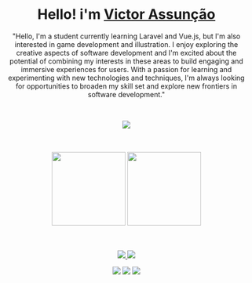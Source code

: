 <div>
  
  <h1 align="center">
    Hello! i'm 
    <a href="https://www.linkedin.com/in/victoraszs/">Victor Assunção </a>
  </h1>
  
  <p align="center">"Hello, I'm a student currently learning Laravel and Vue.js, but I'm also interested in game development and illustration. I enjoy exploring the creative aspects of software development and I'm excited about the potential of combining my interests in these areas to build engaging and immersive experiences for users. With a passion for learning and experimenting with new technologies and techniques, I'm always looking for opportunities to broaden my skill set and explore new frontiers in software development."
  </p>
  
  
</div>

<div align="center" valign="top"><br>

  <p align="center">
    <a href="https://skillicons.dev">
      <img src="https://skillicons.dev/icons?i=git,php,laravel,vue,react,html,css,tailwind,bootstrap,blender" />
    </a>
  </p>


</div>

<br/>
<br/>

<div align="center">
  <a href="https://github.com/VictorAsz"><a/>
    <img height="150em" src="https://github-readme-stats.vercel.app/api?username=VictorAsz&count_private=true&include_all_commits=true&show_icons=true&theme=dark&hide_border=false&show_owner=true"/>
    <img height="150em" src="https://github-readme-stats.vercel.app/api/top-langs/?username=VictorAsz&theme=dark&hide_border=false&&layout=compact"/>
   
    
</div>

<br/>
<br/>



<div align="center">

  <p align="center">
    <a href="https://www.instagram.com/victor_aszo">
      <img src="https://skillicons.dev/icons?i=instagram" />
    </a>
     <a href="https://www.linkedin.com/in/victoraszs/">
      <img src="https://skillicons.dev/icons?i=linkedin" />
    </a>
    
  </p>
  
  
  <a href="https://www.instagram.com/victor_aszo/" target="_blank"><img src="https://img.shields.io/badge/-Instagram-%23E4405F?style=for-the-badge&logo=instagram&logoColor=white" target="_blank"></a>
  <a href="https://www.linkedin.com/in/victoraszs/" target="_blank"><img src="https://img.shields.io/badge/-LinkedIn-%230077B5?style=for-the-badge&logo=linkedin&logoColor=white" target="_blank"></a> 
  <a href="victor.a.schumann@gmail.com"><img src="https://img.shields.io/badge/-Gmail-%23333?style=for-the-badge&logo=gmail&logoColor=white" target="_blank"></a>
</div>

